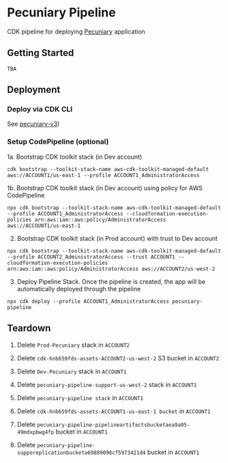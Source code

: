 # Pecuniary Pipeline

CDK pipeline for deploying [Pecuniary](https://github.com/eric-bach/pecuniary-v3) application

## Getting Started

    TBA

## Deployment

### Deploy via CDK CLI

See [pecuniary-v3](https://github.com/eric-bach/pecuniary-v3/README.md))

### Setup CodePipeline (optional)

1a. Bootstrap CDK toolkit stack (in Dev account)

```
cdk bootstrap --toolkit-stack-name aws-cdk-toolkit-managed-default aws://ACCOUNT1/us-east-1 --profile ACCOUNT1_AdministratorAccess
```

1b. Bootstrap CDK toolkit stack (in Dev account) using policy for AWS CodePipeline

```
npx cdk bootstrap --toolkit-stack-name aws-cdk-toolkit-managed-default --profile ACCOUNT1_AdministratorAccess --cloudformation-execution-policies arn:aws:iam::aws:policy/AdministratorAccess aws://ACCOUNT1/us-east-1
```

2. Bootstrap CDK toolkit stack (in Prod account) with trust to Dev account

```
npx cdk bootstrap --toolkit-stack-name aws-cdk-toolkit-managed-default --profile ACCOUNT2_AdministratorAccess --trust ACCOUNT1 --cloudformation-execution-policies arn:aws:iam::aws:policy/AdministratorAccess aws://ACCOUNT2/us-west-2
```

3. Deploy Pipeline Stack. Once the pipeline is created, the app will be automatically deployed through the pipeline

```
npx cdk deploy --profile ACCOUNT1_AdministratorAccess pecuniary-pipeline
```

## Teardown

1. Delete `Prod-Pecuniary` stack in `ACCOUNT2`

2. Delete `cdk-hnb659fds-assets-ACCOUNT2-us-west-2` S3 bucket in `ACCOUNT2`

3. Delete `Dev-Pecuniary` stack in `ACCOUNT1`

4. Delete `pecuniary-pipeline-support-us-west-2` stack in `ACCOUNT1`

5. Delete `pecuniary-pipeline stack` in `ACCOUNT1`

6. Delete `cdk-hnb659fds-assets-ACCOUNT1-us-east-1 bucket` in `ACCOUNT1`

7. Delete `pecuniary-pipeline-pipelineartifactsbucketaea9a05-49mdxpbwg4fp` bucket in `ACCOUNT1`

8. Delete `pecuniary-pipeline-supporeplicationbucketa69889098cf5973421d4` bucket in `ACCOUNT1`
